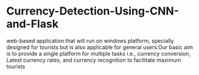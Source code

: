 # Currency-Detection-Using-CNN-and-Flask
web-based application that will run on windows platform,  specially designed for tourists but is also applicable for general users.Our basic aim is to provide a single platform for multiple tasks i.e., currency  conversion, Latest currency rates, and currency recognition to facilitate maximum tourists
